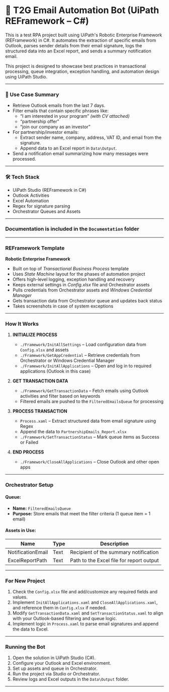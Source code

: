 # 🤖 T2G Email Automation Bot (UiPath REFramework – C#)

This is a test RPA project built using UiPath's Robotic Enterprise Framework (REFramework) in C#. It automates the extraction of specific emails from Outlook, parses sender details from their email signature, logs the structured data into an Excel report, and sends a summary notification email.

This project is designed to showcase best practices in transactional processing, queue integration, exception handling, and automation design using UiPath Studio.

---

### 📌 Use Case Summary

- Retrieve Outlook emails from the last 7 days.
- Filter emails that contain specific phrases like:
  - “I am interested in your program” *(with CV attached)*
  - “partnership offer”
  - “join our company as an investor”
- For partnership/investor emails:
  - Extract sender name, company, address, VAT ID, and email from the signature.
  - Append data to an Excel report in `Data\Output`.
- Send a notification email summarizing how many messages were processed.

---

### 🛠 Tech Stack

- UiPath Studio (REFramework in C#)
- Outlook Activities
- Excel Automation
- Regex for signature parsing
- Orchestrator Queues and Assets

---

### Documentation is included in the `Documentation` folder ###

---

### REFramework Template ###
**Robotic Enterprise Framework**

* Built on top of *Transactional Business Process* template  
* Uses *State Machine* layout for the phases of automation project  
* Offers high-level logging, exception handling and recovery  
* Keeps external settings in *Config.xlsx* file and Orchestrator assets  
* Pulls credentials from Orchestrator assets and *Windows Credential Manager*  
* Gets transaction data from Orchestrator queue and updates back status  
* Takes screenshots in case of system exceptions  

---

### How It Works ###

1. **INITIALIZE PROCESS**  
   - `./Framework/InitAllSettings` – Load configuration data from `Config.xlsx` and assets  
   - `./Framework/GetAppCredential` – Retrieve credentials from Orchestrator or Windows Credential Manager  
   - `./Framework/InitAllApplications` – Open and log in to required applications (Outlook in this case)

2. **GET TRANSACTION DATA**  
   - `./Framework/GetTransactionData` – Fetch emails using Outlook activities and filter based on keywords  
   - Filtered emails are pushed to the `FilteredEmailsQueue` for processing

3. **PROCESS TRANSACTION**  
   - `Process.xaml` – Extract structured data from email signature using Regex  
   - Append the data to `PartnershipEmails_Report.xlsx`  
   - `./Framework/SetTransactionStatus` – Mark queue items as Success or Failed

4. **END PROCESS**  
   - `./Framework/CloseAllApplications` – Close Outlook and other open apps

---

### Orchestrator Setup

#### Queue:
- **Name:** `FilteredEmailsQueue`
- **Purpose:** Store emails that meet the filter criteria (1 queue item = 1 email)

#### Assets in Use:
| Name              | Type | Description                              |
|-------------------|------|------------------------------------------|
| NotificationEmail | Text | Recipient of the summary notification    |
| ExcelReportPath   | Text | Path to the Excel file for report output |

---

### For New Project

1. Check the `Config.xlsx` file and add/customize any required fields and values.
2. Implement `InitAllApplications.xaml` and `CloseAllApplications.xaml`, and reference them in `Config.xlsx` if needed.
3. Modify `GetTransactionData.xaml` and `SetTransactionStatus.xaml` to align with your Outlook-based filtering and queue logic.
4. Implement logic in `Process.xaml` to parse email signatures and append the data to Excel.

---

### Running the Bot

1. Open the solution in UiPath Studio (C#).
2. Configure your Outlook and Excel environment.
3. Set up assets and queue in Orchestrator.
4. Run the project via Studio or Orchestrator.
5. Review logs and Excel outputs in the `Data\Output` folder.

---

